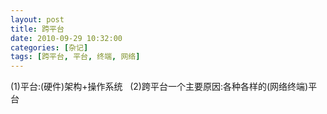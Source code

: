 ```yaml
---
layout: post
title: 跨平台
date: 2010-09-29 10:32:00
categories: [杂记]
tags: [跨平台, 平台, 终端, 网络]
---
```

(1)平台:(硬件)架构+操作系统
 
(2)跨平台一个主要原因:各种各样的(网络终端)平台
